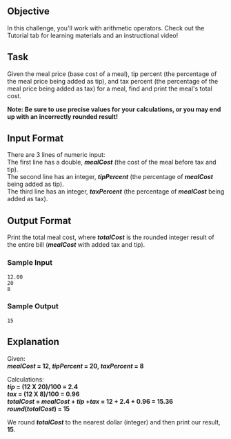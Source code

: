 ## Objective
In this challenge, you'll work with arithmetic operators. Check out the Tutorial tab for learning materials and an instructional video!

## Task
Given the meal price (base cost of a meal), tip percent (the percentage of the meal price being added as tip), and tax percent (the percentage of the meal price being added as tax) for a meal, find and print the meal's total cost.

**Note: Be sure to use precise values for your calculations, or you may end up with an incorrectly rounded result!**

## Input Format

There are 3 lines of numeric input:<br/>
The first line has a double, **_mealCost_** (the cost of the meal before tax and tip).<br/>
The second line has an integer, **_tipPercent_** (the percentage of **_mealCost_** being added as tip).<br/>
The third line has an integer, **_taxPercent_** (the percentage of **_mealCost_** being added as tax).

## Output Format

Print the total meal cost, where **_totalCost_** is the rounded integer result of the entire bill (**_mealCost_** with added tax and tip).

### Sample Input
```
12.00
20
8
```
### Sample Output
```
15
```
## Explanation

Given:<br/>
**_mealCost_ = 12, _tipPercent_ = 20, _taxPercent_ = 8**

Calculations:<br/>
**_tip_ = (12 X 20)/100 = 2.4**<br/>
**_tax_ = (12 X 8)/100 = 0.96**<br/>
**_totalCost_ = _mealCost_ + _tip_ +_tax_ = 12 + 2.4 + 0.96 = 15.36**<br/>
**_round_(_totalCost_) = 15**

We round **_totalCost_** to the nearest dollar (integer) and then print our result, **15**.
